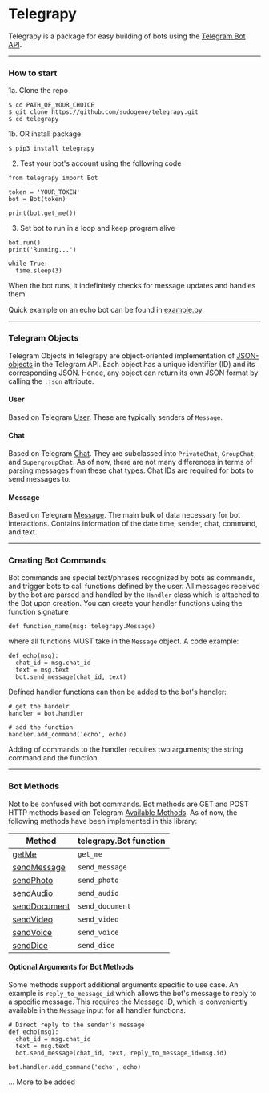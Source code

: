 # Telegrapy

Telegrapy is a package for easy building of bots using the [Telegram Bot API](https://core.telegram.org/bots). 

---

### How to start
1a. Clone the repo
```
$ cd PATH_OF_YOUR_CHOICE
$ git clone https://github.com/sudogene/telegrapy.git
$ cd telegrapy
```
1b. OR install package
```
$ pip3 install telegrapy
```

2. Test your bot's account using the following code
```
from telegrapy import Bot

token = 'YOUR_TOKEN'
bot = Bot(token)

print(bot.get_me())
```

3. Set bot to run in a loop and keep program alive
```
bot.run()
print('Running...')

while True:
  time.sleep(3)
```
When the bot runs, it indefinitely checks for message updates and handles them.

Quick example on an echo bot can be found in [example.py](example.py).

---

### Telegram Objects
Telegram Objects in telegrapy are object-oriented implementation of [JSON-objects](https://core.telegram.org/bots/api#available-types) in the Telegram API. Each object has a unique identifier (ID) and its corresponding JSON. Hence, any object can return its own JSON format by calling the `.json` attribute.

#### User
Based on Telegram [User](https://core.telegram.org/bots/api#user). These are typically senders of `Message`.

#### Chat
Based on Telegram [Chat](https://core.telegram.org/bots/api#chat). They are subclassed into `PrivateChat`, `GroupChat`, and `SupergroupChat`. As of now, there are not many differences in terms of parsing messages from these chat types. Chat IDs are required for bots to send messages to.

#### Message
Based on Telegram [Message](https://core.telegram.org/bots/api#message). The main bulk of data necessary for bot interactions. Contains information of the date time, sender, chat, command, and text.

---

### Creating Bot Commands
Bot commands are special text/phrases recognized by bots as commands, and trigger bots to call functions defined by the user. All messages received by the bot are parsed and handled by the `Handler` class which is attached to the Bot upon creation. You can create your handler functions using the function signature 
```
def function_name(msg: telegrapy.Message)
```
where all functions MUST take in the `Message` object. A code example:
```
def echo(msg):
  chat_id = msg.chat_id
  text = msg.text
  bot.send_message(chat_id, text)
```
Defined handler functions can then be added to the bot's handler:
```
# get the handelr
handler = bot.handler

# add the function
handler.add_command('echo', echo)
```
Adding of commands to the handler requires two arguments; the string command and the function.

---

### Bot Methods
Not to be confused with bot commands. Bot methods are GET and POST HTTP methods based on Telegram [Available Methods](https://core.telegram.org/bots/api#available-methods). As of now, the following methods have been implemented in this library:

Method | telegrapy.Bot function
-------- | --------
[getMe](https://core.telegram.org/bots/api#getme) | `get_me`
[sendMessage](https://core.telegram.org/bots/api#sendmessage) | `send_message`
[sendPhoto](https://core.telegram.org/bots/api#sendphoto) | `send_photo`
[sendAudio](https://core.telegram.org/bots/api#sendaudio) | `send_audio`
[sendDocument](https://core.telegram.org/bots/api#senddocument) | `send_document`
[sendVideo](https://core.telegram.org/bots/api#sendvideo) | `send_video`
[sendVoice](https://core.telegram.org/bots/api#sendvoice) | `send_voice`
[sendDice](https://core.telegram.org/bots/api#senddice) | `send_dice`

#### Optional Arguments for Bot Methods
Some methods support additional arguments specific to use case. An example is `reply_to_message_id` which allows the bot's message to reply to a specific message. This requires the Message ID, which is conveniently available in the `Message` input for all handler functions.
```
# Direct reply to the sender's message
def echo(msg):
  chat_id = msg.chat_id
  text = msg.text
  bot.send_message(chat_id, text, reply_to_message_id=msg.id)

bot.handler.add_command('echo', echo)
```

... More to be added
